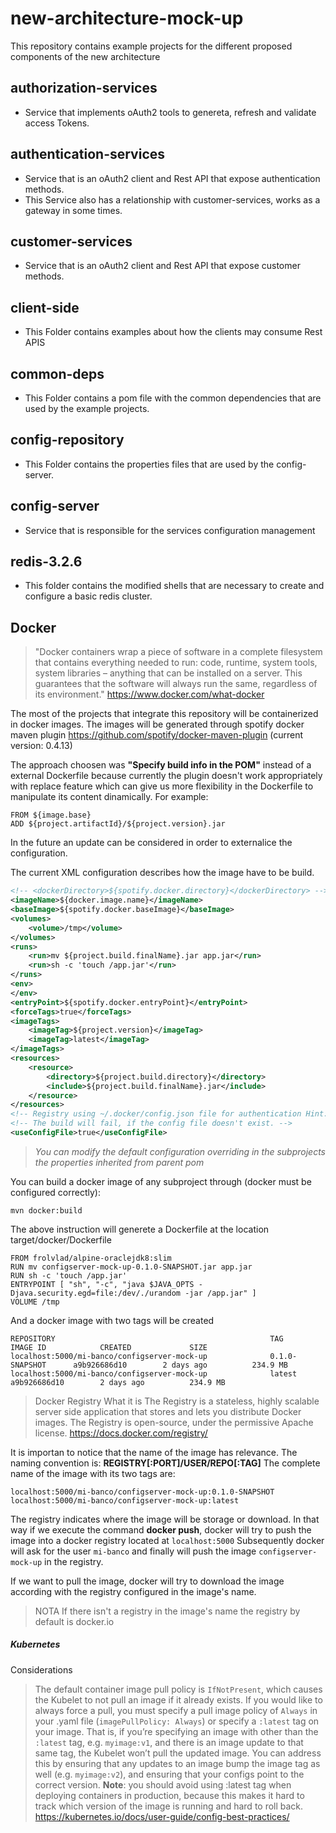 # new-architecture-mock-up

This repository contains example projects for the different proposed components of the new architecture


## authorization-services

* Service that implements oAuth2 tools to genereta, refresh and validate access Tokens.

## authentication-services

* Service that is an oAuth2 client and  Rest API that expose authentication methods. 
* This Service also has a relationship with customer-services, works as a gateway in some times.

## customer-services

* Service that is an oAuth2 client and  Rest API that expose customer methods. 

## client-side

* This Folder contains examples about how the clients may consume Rest APIS

## common-deps

* This Folder contains a pom file with the common dependencies that are used by the example projects.

## config-repository

* This Folder contains the properties files that are used by the config-server.

## config-server

* Service that is responsible for the services configuration management

## redis-3.2.6

* This folder contains the modified shells that are necessary to create and configure a basic redis cluster.


## Docker
>"Docker containers wrap a piece of software in a complete filesystem that contains everything needed to run: code, runtime, system tools, system libraries – anything that can be installed on a server. This guarantees that the software will always run the same, regardless of its environment."
https://www.docker.com/what-docker

The most of the projects that integrate this repository will be containerized in docker images. The images will be generated through spotify docker maven plugin https://github.com/spotify/docker-maven-plugin (current version: 0.4.13)

The approach choosen was **"Specify build info in the POM"** instead of a external Dockerfile because currently the plugin doesn't work appropriately with replace feature which can give us more flexibility in the Dockerfile to manipulate its content dinamically.
For example:
```docker
FROM ${image.base}
ADD ${project.artifactId}/${project.version}.jar
```
In the future an update can be considered in order to externalice the configuration.

The current XML configuration describes how the image have to be build.
```xml
<!-- <dockerDirectory>${spotify.docker.directory}</dockerDirectory> -->
<imageName>${docker.image.name}</imageName>
<baseImage>${spotify.docker.baseImage}</baseImage>
<volumes>
	<volume>/tmp</volume>
</volumes>
<runs>
	<run>mv ${project.build.finalName}.jar app.jar</run>
	<run>sh -c 'touch /app.jar'</run>
</runs>
<env>
</env>
<entryPoint>${spotify.docker.entryPoint}</entryPoint>
<forceTags>true</forceTags>
<imageTags>
	<imageTag>${project.version}</imageTag>
	<imageTag>latest</imageTag>
</imageTags>
<resources>
	<resource>
		<directory>${project.build.directory}</directory>
		<include>${project.build.finalName}.jar</include>
	</resource>
</resources>
<!-- Registry using ~/.docker/config.json file for authentication Hint: -->
<!-- The build will fail, if the config file doesn't exist. -->
<useConfigFile>true</useConfigFile>
```
>*You can modify the default configuration overriding in the subprojects the properties inherited from parent pom* 

You can build a docker image of any subproject through (docker must be configured correctly):
```ssh
mvn docker:build
```
The above instruction will generete a Dockerfile at the location target/docker/Dockerfile
```
FROM frolvlad/alpine-oraclejdk8:slim
RUN mv configserver-mock-up-0.1.0-SNAPSHOT.jar app.jar
RUN sh -c 'touch /app.jar'
ENTRYPOINT [ "sh", "-c", "java $JAVA_OPTS -Djava.security.egd=file:/dev/./urandom -jar /app.jar" ]
VOLUME /tmp
```
And a docker image with two tags will be created
```
REPOSITORY                                                TAG                 IMAGE ID            CREATED             SIZE
localhost:5000/mi-banco/configserver-mock-up              0.1.0-SNAPSHOT      a9b926686d10        2 days ago          234.9 MB
localhost:5000/mi-banco/configserver-mock-up              latest              a9b926686d10        2 days ago          234.9 MB
```
>Docker Registry
What it is
The Registry is a stateless, highly scalable server side application that stores and lets you distribute Docker images. The Registry is open-source, under the permissive Apache license.
https://docs.docker.com/registry/

It is importan to notice that the name of the image has relevance. 
The naming convention is: **REGISTRY[:PORT]/USER/REPO[:TAG]**
The complete name of the image with its two tags are:
```
localhost:5000/mi-banco/configserver-mock-up:0.1.0-SNAPSHOT
localhost:5000/mi-banco/configserver-mock-up:latest
```
The registry indicates where the image will be storage or download. 
In that way if we execute the command **docker push**, docker will try to push the image into a docker registry located at `localhost:5000` 
Subsequently docker will ask for the user `mi-banco` and finally will push the image `configserver-mock-up` in the registry.

If we want to pull the image, docker will try to download the image according with the registry configured in the image's name.

>NOTA
If there isn't a registry in the image's name the registry by default is docker.io

##### Kubernetes 
Considerations
>The default container image pull policy is `IfNotPresent`, which causes the Kubelet to not pull an image if it already exists. If you would like to always force a pull, you must specify a pull image policy of `Always` in your .yaml file (`imagePullPolicy: Always`) or specify a `:latest` tag on your image.
That is, if you’re specifying an image with other than the `:latest` tag, e.g. `myimage:v1`, and there is an image update to that same tag, the Kubelet won’t pull the updated image. You can address this by ensuring that any updates to an image bump the image tag as well (e.g. `myimage:v2`), and ensuring that your configs point to the correct version.
**Note**: you should avoid using :latest tag when deploying containers in production, because this makes it hard to track which version of the image is running and hard to roll back. https://kubernetes.io/docs/user-guide/config-best-practices/